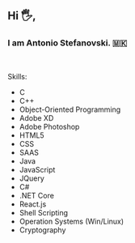 ## Hi 🖐,<br>
### I am Antonio Stefanovski. 🇲🇰<br>
<br>

Skills: <br>
<ul>
  <li>C</li>
  <li>C++</li>
  <li>Object-Oriented Programming</li>
  <li>Adobe XD</li>
  <li>Adobe Photoshop</li>
  <li>HTML5</li>
  <li>CSS</li>
  <li>SAAS</li>
  <li>Java</li>
  <li>JavaScript</li>
  <li>JQuery</li>
  <li>C#</li>
  <li>.NET Core</li>
  <li>React.js</li>
  <li>Shell Scripting</li>
  <li>Operation Systems (Win/Linux)</li>
  <li>Cryptography</li>
</ul>
<br>
